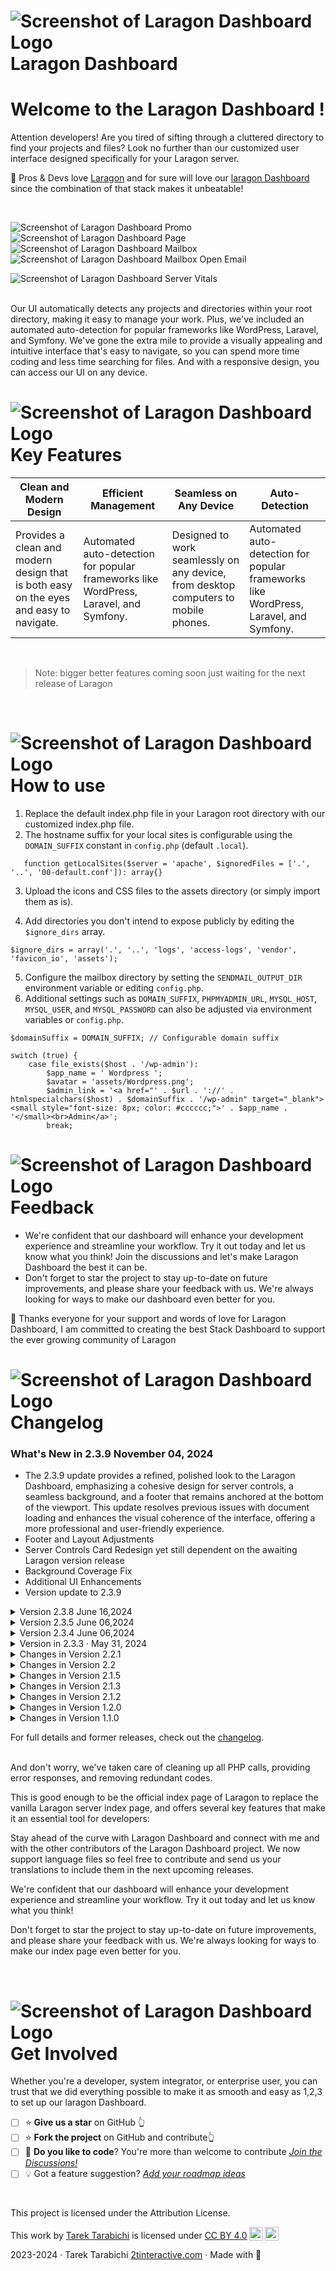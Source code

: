 # ![Screenshot of Laragon Dashboard Logo](assets/favicon/favicon-32x32.png)  Laragon Dashboard  

# Welcome to the Laragon Dashboard ! 

Attention developers!
Are you tired of sifting through a cluttered directory to find your projects and files? Look no further than our customized user interface designed specifically for your Laragon server.


🚀 Pros & Devs love [Laragon](https://laragon.org) and for sure will love our [laragon Dashboard](https://github.com/LebToki/Laragon-Dashboard) since the combination of that stack makes it unbeatable!

<br>

![Screenshot of Laragon Dashboard Promo ](assets/LaragonDash.jpg)
![Screenshot of Laragon Dashboard Page](assets/01-Dashboard.png)
![Screenshot of Laragon Dashboard Mailbox](https://github.com/user-attachments/assets/3ee3d5b5-fbd1-43fc-8565-ecc618e5e8a7)
![Screenshot of Laragon Dashboard Mailbox Open Email](https://github.com/user-attachments/assets/f406aa92-fb9b-4036-b615-510e1c03e79c)

![Screenshot of Laragon Dashboard Server Vitals](assets/03-Server-Vitals.png)

<br>
Our UI automatically detects any projects and directories within your root directory, making it easy to manage your work. Plus, we've included an automated auto-detection for popular frameworks like WordPress, Laravel, and Symfony. We've gone the extra mile to provide a visually appealing and intuitive interface that's easy to navigate, so you can spend more time coding and less time searching for files. And with a responsive design, you can access our UI on any device.

# ![Screenshot of Laragon Dashboard Logo](assets/favicon/favicon-32x32.png)  Key Features

| Clean and Modern Design | Efficient Management |   Seamless on Any Device | Auto-Detection |  
|--------------------------------------------------------------------------------------------------------------|-------------------------------------------------------------------------------------------------------------------------|----------------------------------------------------------------------------------------------------------------------|------------------------------------------------------------------------------------------------------------------------|
| Provides a clean and modern design that is both easy on the eyes and easy to navigate. | Automated auto-detection for popular frameworks like WordPress, Laravel, and Symfony. | Designed to work seamlessly on any device, from desktop computers to mobile phones.   | Automated auto-detection for popular frameworks like WordPress, Laravel, and Symfony.                                     

<br>

> Note: bigger better features coming soon just waiting for the next release of Laragon

<br>

# ![Screenshot of Laragon Dashboard Logo](assets/favicon/favicon-32x32.png)  How to use

1. Replace the default index.php file in your Laragon root directory with our customized index.php file.
2. The hostname suffix for your local sites is configurable using the `DOMAIN_SUFFIX` constant in `config.php` (default `.local`).

```[php]
   function getLocalSites($server = 'apache', $ignoredFiles = ['.', '..', '00-default.conf']): array{}
```

3. Upload the icons and CSS files to the assets directory (or simply import them as is).

4. Add directories you don't intend to expose publicly by editing the `$ignore_dirs` array.

```[php]
$ignore_dirs = array('.', '..', 'logs', 'access-logs', 'vendor', 'favicon_io', 'assets');
```

5. Configure the mailbox directory by setting the `SENDMAIL_OUTPUT_DIR` environment variable or editing `config.php`.
6. Additional settings such as `DOMAIN_SUFFIX`, `PHPMYADMIN_URL`, `MYSQL_HOST`, `MYSQL_USER`, and `MYSQL_PASSWORD` can also be adjusted via environment variables or `config.php`.

```[php]
$domainSuffix = DOMAIN_SUFFIX; // Configurable domain suffix

switch (true) {
    case file_exists($host . '/wp-admin'):
        $app_name = ' Wordpress ';
        $avatar = 'assets/Wordpress.png';
        $admin_link = '<a href="' . $url . '://' . htmlspecialchars($host) . $domainSuffix . '/wp-admin" target="_blank"><small style="font-size: 8px; color: #cccccc;">' . $app_name . '</small><br>Admin</a>';
        break;
```

# ![Screenshot of Laragon Dashboard Logo](assets/favicon/favicon-32x32.png)  Feedback
- We're confident that our dashboard will enhance your development experience and streamline your workflow. Try it out today and let us know what you think! Join the discussions and let's make Laragon Dashboard the best it can be.
- Don't forget to star the project to stay up-to-date on future improvements, and please share your feedback with us. We're always looking for ways to make our dashboard even better for you.

📢️ Thanks everyone for your support and words of love for Laragon Dashboard, I am committed to creating the best Stack Dashboard to support the ever growing community of Laragon

# ![Screenshot of Laragon Dashboard Logo](assets/favicon/favicon-32x32.png)  Changelog
### What's New in 2.3.9 November 04, 2024
- The 2.3.9 update provides a refined, polished look to the Laragon Dashboard, emphasizing a cohesive design for server controls, a seamless background, and a footer that remains anchored at the bottom of the viewport. This update resolves previous issues with document loading and enhances the visual coherence of the interface, offering a more professional and user-friendly experience.
- Footer and Layout Adjustments
- Server Controls Card Redesign yet still dependent on the awaiting Laragon version release
- Background Coverage Fix
- Additional UI Enhancements
- Version update to 2.3.9
  
<details>
   <summary>Version 2.3.8 June 16,2024</summary>
      ### Added
 - Real-time server vitals fetching and dynamic UI updates (class anchors for now waiting for Laragon7 to see how this changes).
 - New UI elements and functionality related to server controls in `index.php`.
 - New styles for buttons, cards, and modals in `assets/style.css`.
 - Added a class to start and stop the server (not yet functional)

 ### Changed
 - Refactored email handling in `assets/inbox/inbox.php` and `assets/inbox/open_email.php`.
 - Updated JavaScript in `index.php` to dynamically update charts with real-time data.

 ### Fixed
 - Improved error handling for email file reading in `assets/inbox/open_email.php`.
 - Corrected directory path handling in `assets/inbox/inbox.php`.

 ### Removed
 - Deprecated styles and unused CSS classes in `assets/style.css`.
</details>


<details>
<summary> Version 2.3.5 June 06,2024</summary>

- Dynamic Host Configuration fine-tuned #19
- Dynamic Emails Directory Detection #19
- Removed secondary Header from the Mailbox 
</details>

<details>
<summary> Version 2.3.4 June 06,2024</summary>
- Language Loading and Selection: Added functionality to load language files and detect user language preference.
- Server Status Display: Added functions to display server uptime, memory usage, and disk usage.
- Query Parameter Handling: Improved handling of incoming query parameters.
- PHP and Apache Extension Retrieval: Added functionality to retrieve PHP extensions and Apache modules.
- PHP Version Checking: Fetches the latest PHP version and compares it with the current version running on the server.
- Server Information Retrieval: Gathers information about the server environment, including versions of HTTP server, OpenSSL, PHP, and Xdebug.
- MySQL Version Retrieval: Added function to retrieve the MySQL version.
- PHP Download Links: Generates download and changelog links for specific PHP versions.
- Site Directory Determination: Determines the directory path for server-specific site configuration based on the server software.
- WordPress Core Update Detection: Added functionality to detect if WordPress has any updates. (Plugins and Themes in the next version)
- Local Sites Retrieval: Fetches configuration details for local sites based on server configuration files.
- HTML Links Rendering: Renders HTML links for local sites with XSS prevention and includes control buttons for starting and stopping applications.
</details>

<details>
<summary>Version in 2.3.3 · May 31, 2024</summary>
 
(major release re-written ground-up with languages support, mailbox and stack's Vitals )

**Introduced Language Translation Support**
- Implemented language translation support using JSON files.
- Fixed (de, en, es, fr, pt and tl for now)

**Introduced Breadcrumbs and Tabs:**
Introduced breadcrumb headers for each tab for better navigation.

These tabs are now in place:
- Servers Tab
- Mailbox Tab
- Server or Stack Vitals

**Other Updates and Improvements**

- HTML Structure:
Refactored HTML structure to include header for each tab within the tab content.
Updated navigation tabs to include servers, mailbox, and vitals.
- CSS Styling:
Improved overall styling with Bootstrap 5.
Added custom styles for tabs, headers, and overview cards.
- JavaScript Functionality:
Enhanced tab switching functionality with jQuery.
Added language selector change event to reload the page with the selected language.
- PHP Code Enhancements:
Refactored server information retrieval and display logic.
Enhanced error handling for server vitals data retrieval.
</details>




<details>
<summary>Changes in Version 2.2.1</summary>

- Improved Error Handling and Security:
- Enhanced handleQueryParameter function with input validation and escaping of outputs to prevent XSS attacks.

**Updates and Enhancements:**
- Improved getServerExtensions function to handle Apache modules correctly.
- Updated getPhpVersion function to retrieve the latest PHP version from the official PHP website.
- Improved getSQLVersion function to handle MySQL version retrieval correctly.
- Enhanced getLocalSites function to ignore specific directories and files.
- Updated renderLinks function to prevent XSS attacks.
- Improved getSiteDir function to handle server software detection correctly.
- Removed the check for wp-admin when detecting Laravel.
- Removed the "Admin" link from the HTML output for Laravel applications.
</details>

<details>
<summary>Changes in Version 2.2</summary>

**Code Organization**
Separation of Concerns: Functions related to server status, PHP version checks, and other utilities have been suggested to be moved to separate files, enhancing maintainability and readability.

**Error Handling**
Robust Error Management: Enhanced error handling across the script, including the use of try-catch blocks for operations prone to failure, such as file access and external API calls.
Database Connection Handling: Improved the management of database connections by introducing exception handling to gracefully manage connection errors and prevent the application from crashing.

**Security Enhancements**
Input Sanitization: Strengthened the sanitization and validation of user inputs and external data manipulations, especially in URLs, file paths, and database queries, to prevent security vulnerabilities like SQL injection and XSS.
Sensitive Information: Increased caution around the display of sensitive information, ensuring that debugging and sensitive data are not exposed in the production environment.

**Performance Considerations**
Data Caching: Introduced caching strategies for frequently accessed data that doesn't change often, reducing the load on the server and speeding up response times.
Lazy Loading: Recommended lazy loading for non-critical resources to improve initial page load times.

**Front-end Enhancements**
JavaScript Graceful Degradation: Ensured that essential functionalities of the web application do not rely solely on JavaScript and work even when JavaScript is disabled.

**Accessibility and Usability**
WCAG Compliance: Improved accessibility by ensuring that the user interface complies with WCAG guidelines, including screen reader support, keyboard navigability, and proper contrast ratios.
Alt Attributes: Added alt attributes to all images for better accessibility.

**Responsive Design**
Ensured that the web application's layout is responsive and performs well across different devices using media queries.

**Modern PHP Features**
PHP 7.4 + Features: Leveraged modern PHP features such as typed properties, arrow functions, and null coalescing assignment operators where appropriate.

**Specific Code Refactoring**
These updates collectively enhance the security, performance, maintainability, and user experience of your Laragon server index page.
</details>

<details>
<summary>Changes in Version 2.1.5</summary>
Security: Added input validation and output escaping to prevent XSS and other security vulnerabilities.
Error Handling: Improved error handling with try-catch blocks and better error checking for file operations.
Readability: Refactored some functions for better readability and maintainability.
Modularity: Made the code more modular and easy to extend or modify.
</details>

<details>
<summary>Changes in Version 2.1.3</summary>
-Added Python based project detection case: The switch case for detecting Python based projects has been implemented, allowing the system to recognize Python projects within the Laragon root directory. This enables specific handling and customization for Python projects.

-Added Python project icon to the assets: A new icon representing Python projects has been added to the assets directory. This icon enhances the visual representation and differentiation of Python projects within the Laragon Server Index Page.
</details>


<details>
<summary>Changes in Version 2.1.2</summary>
- Updated UI for enhanced user experience: The user interface of the Laragon Server Index Page has been refined with improved styling, layout adjustments, and optimized visual elements. These enhancements aim to provide a more user-friendly and visually appealing experience for developers.

-Performance optimizations: Several optimizations have been implemented to improve the overall performance and loading speed of the Laragon Server Index Page. These optimizations ensure faster navigation and smoother interactions within the index page.
</details>


<details>
<summary>Changes in Version 1.2.0</summary>
- Updated UI for enhanced user experience: The user interface of the Laragon Server Index Page has been refined with improved styling, layout adjustments, and optimized visual elements. These enhancements aim to provide a more user-friendly and visually appealing experience for developers.
-Performance optimizations: Several optimizations have been implemented to improve the overall performance and loading speed of the Laragon Server Index Page. These optimizations ensure faster navigation and smoother interactions within the index page.
- Improved framework detection: The framework detection algorithm has been enhanced to automatically detect popular frameworks such as Laravel, Symfony, and WordPress within the Laragon root directory. This results in more accurate identification and tailored handling of framework-specific projects.
</details>



<details>
<summary>Changes in Version 1.1.0</summary>
- Initial release: The Laragon Server Index Page was initially introduced, providing a user-friendly and efficient interface for managing projects within the Laragon server environment. The index page included features like project visualization, basic file operations, and framework detection for Laravel.
</details>


For full details and former releases, check out the [changelog](changelog.md).


<br/>
And don't worry, we've taken care of cleaning up all PHP calls, providing error responses, and removing redundant codes.

This is good enough to be the official index page of Laragon to replace the vanilla Laragon server index page, and offers several key features that make it an essential tool for developers:

Stay ahead of the curve with Laragon Dashboard and connect with me and with the other contributors of the Laragon Dashboard project. We now support language files so feel free to contribute and send us your translations to include them in the next upcoming releases.

We're confident that our dashboard will enhance your development experience and streamline your workflow. Try it out today and let us know what you think!

Don't forget to star the project to stay up-to-date on future improvements, and please share your feedback with us. We're always looking for ways to make our index page even better for you.

<br/>

# ![Screenshot of Laragon Dashboard Logo](assets/favicon/favicon-32x32.png)  Get Involved

Whether you're a developer, system integrator, or enterprise user, you can trust that we did everything possible to make it as smooth and easy as 1,2,3 to set up our laragon Dashboard.

- [ ] ⭐ **Give us a star** on GitHub 👆
- [ ] ⭐ **Fork the project** on GitHub and contribute👆
- [ ] 🚀 **Do you like to code**? You're more than welcome to contribute [_Join the Discussions!_](https://github.com/LebToki/Laragon-Dashboard/discussions) 
- [ ] 💡 Got a feature suggestion? [_Add your roadmap ideas_](https://github.com/LebToki/Laragon-Dashboard/issues)

<br/>

This project is licensed under the Attribution License.
<p xmlns:cc="http://creativecommons.org/ns#" >This work by <a rel="cc:attributionURL dct:creator" property="cc:attributionName" href="https://2tinteractive.com">Tarek Tarabichi</a> is licensed under <a href="http://creativecommons.org/licenses/by/4.0/?ref=chooser-v1" target="_blank" rel="license noopener noreferrer" style="display:inline-block;">CC BY 4.0<img style="height:22px!important;margin-left:3px;vertical-align:text-bottom;" src="https://mirrors.creativecommons.org/presskit/icons/cc.svg?ref=chooser-v1"><img style="height:22px!important;margin-left:3px;vertical-align:text-bottom;" src="https://mirrors.creativecommons.org/presskit/icons/by.svg?ref=chooser-v1"></a></p>


2023-2024 · Tarek Tarabichi [2tinteractive.com](https://2tinteractive.com) · Made with 💙
